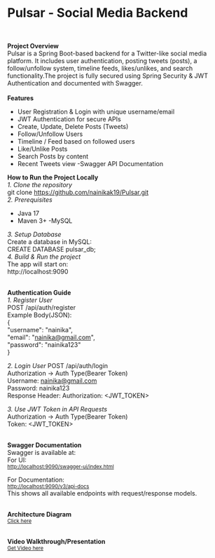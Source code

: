 <h1>Pulsar - Social Media Backend</h1><br>

**Project Overview**<br>
Pulsar is a Spring Boot-based backend for a Twitter-like social media platform. It includes user authentication, posting tweets (posts), a follow/unfollow system, timeline feeds, likes/unlikes, and search functionality.The project is fully secured using Spring Security & JWT Authentication and documented with Swagger.<br><br>
**Features**
- User Registration & Login with unique username/email
- JWT Authentication for secure APIs
- Create, Update, Delete Posts (Tweets)
- Follow/Unfollow Users
- Timeline / Feed based on followed users
- Like/Unlike Posts
- Search Posts by content
- Recent Tweets view
-Swagger API Documentation

**How to Run the Project Locally**<br>
*1. Clone the repository*<br>
git clone https://github.com/nainikak19/Pulsar.git<br>
*2. Prerequisites*<br>
- Java 17
- Maven 3+
-MySQL

*3. Setup Database*<br>
Create a database in MySQL:<br>
CREATE DATABASE pulsar_db;<br>
*4. Build & Run the project*<br>
The app will start on:<br>
http://localhost:9090<br><br>

**Authentication Guide**<br>
*1. Register User*<br>
POST /api/auth/register<br>
Example Body(JSON):<br>
{<br>
    "username": "nainika",<br>
    "email": "nainika@gmail.com",<br>
    "password": "nainika123"<br>
}<br>

*2. Login User*
POST /api/auth/login<br>
Authorization -> Auth Type(Bearer Token)<br>
Username: nainika@gmail.com<br>
Password: nainika123<br>
Response Header: Authorization: <JWT_TOKEN><br>

*3. Use JWT Token in API Requests*<br>
Authorization -> Auth Type(Bearer Token)<br>
Token: <JWT_TOKEN><br><br>

**Swagger Documentation**<br>
Swagger is available at:<br>
For UI:<br>
[<small>http://localhost:9090/swagger-ui/index.html</small>](http://localhost:9090/swagger-ui/index.html)<br>

For Documentation:<br>
[<small>http://localhost:9090/v3/api-docs</small>](http://localhost:9090/v3/api-docs)<br>
This shows all available endpoints with request/response models.<br><br>

**Architecture Diagram**<br>
[<small>Click here</small>](https://excalidraw.com/#json=hDPVOGzhd5-wiUjESOfdi,31cqfIjUwI7PJ7pZBgFCSg)<br><br>

**Video Walkthrough/Presentation**<br>
[<small>Get Video here</small>](https://drive.google.com/file/d/1cunIowJhAaw0SkjvICJ5aoMTasYmlK7X/view?usp=sharing)


